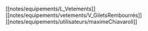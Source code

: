 [[notes/equipements/L_Vetements]] [[notes/equipements/vetements/V_GiletsRembourrés]] [[notes/equipements/utilisateurs/maximeChiavaroli]]
